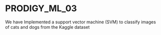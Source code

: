 # PRODIGY_ML_03
We have Implemented a support vector machine (SVM) to classify images of cats and dogs from the Kaggle dataset

